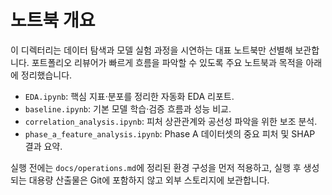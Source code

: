 # 노트북 개요
이 디렉터리는 데이터 탐색과 모델 실험 과정을 시연하는 대표 노트북만 선별해 보관합니다. 포트폴리오 리뷰어가 빠르게 흐름을 파악할 수 있도록 주요 노트북과 목적을 아래에 정리했습니다.

- `EDA.ipynb`: 핵심 지표·분포를 정리한 자동화 EDA 리포트.
- `baseline.ipynb`: 기본 모델 학습·검증 흐름과 성능 비교.
- `correlation_analysis.ipynb`: 피처 상관관계와 공선성 파악을 위한 보조 분석.
- `phase_a_feature_analysis.ipynb`: Phase A 데이터셋의 중요 피처 및 SHAP 결과 요약.

실행 전에는 `docs/operations.md`에 정리된 환경 구성을 먼저 적용하고, 실행 후 생성되는 대용량 산출물은 Git에 포함하지 않고 외부 스토리지에 보관합니다.
